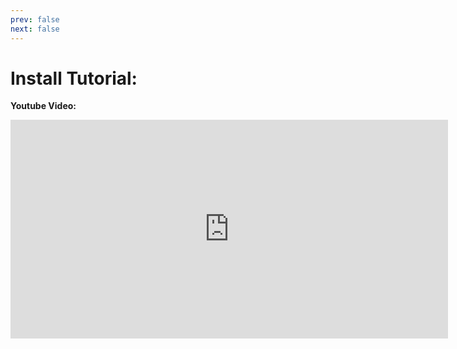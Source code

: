 ```yaml
---
prev: false
next: false
---
```

# Install Tutorial:

**Youtube Video:**



<iframe width="700" height="350" src="https://www.youtube.com/embed/5OWw1xHbhZM?si=5RUs1eHmek7pcjzW" title="YouTube video player" frameborder="0" allow="accelerometer; autoplay; clipboard-write; encrypted-media; gyroscope; picture-in-picture; web-share" allowfullscreen></iframe>

<!-- https://youtu.be/5OWw1xHbhZM-->